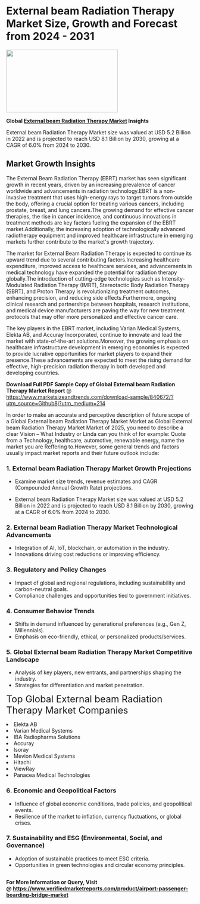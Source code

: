 <H1>External beam Radiation Therapy Market Size, Growth and Forecast from 2024 - 2031</H1><img class="aligncenter size-medium wp-image-584254" src="https://thirdeyenews.in/wp-content/uploads/2024/09/Global-Market-Research-300x168.jpeg" alt="" width="300" height="168" /><p><strong>Global&nbsp;<a href="https://www.marketsizeandtrends.com/download-sample/840672/?utm_source=Github8j?utm_medium=214">External beam Radiation Therapy Market</a> Insights</strong></p><p>External beam Radiation Therapy Market size was valued at USD 5.2 Billion in 2022 and is projected to reach USD 8.1 Billion by 2030, growing at a CAGR of 6.0% from 2024 to 2030.</p><p><h2>Market Growth Insights</h2> <p>The External Beam Radiation Therapy (EBRT) market has seen significant growth in recent years, driven by an increasing prevalence of cancer worldwide and advancements in radiation technology.EBRT is a non-invasive treatment that uses high-energy rays to target tumors from outside the body, offering a crucial option for treating various cancers, including prostate, breast, and lung cancers.The growing demand for effective cancer therapies, the rise in cancer incidence, and continuous innovations in treatment methods are key factors fueling the expansion of the EBRT market.Additionally, the increasing adoption of technologically advanced radiotherapy equipment and improved healthcare infrastructure in emerging markets further contribute to the market's growth trajectory.</p> <p>The market for External Beam Radiation Therapy is expected to continue its upward trend due to several contributing factors.Increasing healthcare expenditure, improved access to healthcare services, and advancements in medical technology have expanded the potential for radiation therapy globally.The introduction of cutting-edge technologies such as Intensity-Modulated Radiation Therapy (IMRT), Stereotactic Body Radiation Therapy (SBRT), and Proton Therapy is revolutionizing treatment outcomes, enhancing precision, and reducing side effects.Furthermore, ongoing clinical research and partnerships between hospitals, research institutions, and medical device manufacturers are paving the way for new treatment protocols that may offer more personalized and effective cancer care.</p> <p>The key players in the EBRT market, including Varian Medical Systems, Elekta AB, and Accuray Incorporated, continue to innovate and lead the market with state-of-the-art solutions.Moreover, the growing emphasis on healthcare infrastructure development in emerging economies is expected to provide lucrative opportunities for market players to expand their presence.These advancements are expected to meet the rising demand for effective, high-precision radiation therapy in both developed and developing countries.</p> <p><span class=""><strong>Download Full PDF Sample Copy of Global External beam Radiation Therapy Market Report</strong> @ <a href="https://www.marketsizeandtrends.com/download-sample/840672/?utm_source=Github8j?utm_medium=214" target="_blank">https://www.marketsizeandtrends.com/download-sample/840672/?utm_source=Github8j?utm_medium=214</a></span></p><p>In order to make an accurate and perceptive description of future scope of a Global&nbsp;External beam Radiation Therapy Market Market as Global&nbsp;External beam Radiation Therapy Market Market of 2025, you need to describe a clear Vision &ndash; What Industry or Linda can you think of for example: Quote from a Technology, healthcare, automotive, renewable energy, name the market you are Reffering to.However, some general trends and factors usually impact market reports and their future outlook include:</p><h3>1.&nbsp;<strong>External beam Radiation Therapy Market Growth Projections</strong></h3><ul><li>Examine market size trends, revenue estimates and CAGR (Compounded Annual Growth Rate) projections.</li><li><p>External beam Radiation Therapy Market size was valued at USD 5.2 Billion in 2022 and is projected to reach USD 8.1 Billion by 2030, growing at a CAGR of 6.0% from 2024 to 2030.</p></li></ul><h3>2.&nbsp;<strong>External beam Radiation Therapy Market Technological Advancements</strong></h3><ul><li>Integration of AI, IoT, blockchain, or automation in the industry.</li><li>Innovations driving cost reductions or improving efficiency.</li></ul><h3>3.&nbsp;<strong>Regulatory and Policy Changes</strong></h3><ul><li>Impact of global and regional regulations, including sustainability and carbon-neutral goals.</li><li>Compliance challenges and opportunities tied to government initiatives.</li></ul><h3>4.&nbsp;<strong>Consumer Behavior Trends</strong></h3><ul><li>Shifts in demand influenced by generational preferences (e.g., Gen Z, Millennials).</li><li>Emphasis on eco-friendly, ethical, or personalized products/services.</li></ul><h3>5.&nbsp;<strong>Global External beam Radiation Therapy Market Competitive Landscape</strong></h3><ul><li>Analysis of key players, new entrants, and partnerships shaping the industry.</li><li>Strategies for differentiation and market penetration.</li></ul><p data-pm-slice="1 1 []"><span style="color: inherit; font-family: inherit; font-size: 25px;">Top Global External beam Radiation Therapy Market Companies</span></p><div class="" data-test-id=""><p><li>Elekta AB</li><li> Varian Medical Systems</li><li> IBA Radiopharma Solutions</li><li> Accuray</li><li> Isoray</li><li> Mevion Medical Systems</li><li> Hitachi</li><li> ViewRay</li><li> Panacea Medical Technologies</li></p></div><h3>6.&nbsp;<strong>Economic and Geopolitical Factors</strong></h3><ul><li>Influence of global economic conditions, trade policies, and geopolitical events.</li><li>Resilience of the market to inflation, currency fluctuations, or global crises.</li></ul><h3>7.&nbsp;<strong>Sustainability and ESG (Environmental, Social, and Governance)</strong></h3><ul><li>Adoption of sustainable practices to meet ESG criteria.</li><li>Opportunities in green technologies and circular economy principles.</li></ul><h2><strong style="font-size: 14px;">For More Information or Query, Visit @&nbsp;</strong><a style="background-color: #ffffff; font-size: 14px;" href="https://www.marketsizeandtrends.com/report/external-beam-radiation-therapy-market/" target="_blank">https://www.verifiedmarketreports.com/product/airport-passenger-boarding-bridge-market</a></h2>